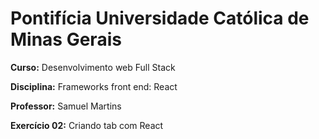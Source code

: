 # Pontifícia Universidade Católica de Minas Gerais

 **Curso:** Desenvolvimento web Full Stack
 
 **Disciplina:** Frameworks front end: React
 
 **Professor:** Samuel Martins
 
 **Exercício 02:**  Criando tab com React
